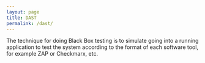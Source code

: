 ```yaml
---
layout: page
title: DAST
permalink: /dast/
---
```

The technique for doing Black Box testing is to simulate going into a running application to test the system according to the format of each software tool, for example ZAP or Checkmarx, etc.